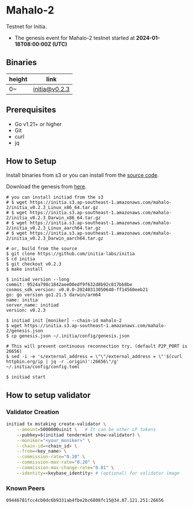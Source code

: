 # Mahalo-2

Testnet for Initia.

- The genesis event for Mahalo-2 testnet started at **2024-01-18T08:00:00Z (UTC)**

## Binaries

| height  | link  |
| ------- | ----- |
| 0~      | [initia@v0.2.3](https://github.com/initia-labs/initia/releases/tag/v0.2.3) |

## Prerequisites

- Go v1.21+ or higher
- Git
- curl
- jq

## How to Setup

Install binaries from s3 or you can install from the [source code](https://github.com/initia-labs/initia).

Download the genesis from [here](https://initia.s3.ap-southeast-1.amazonaws.com/mahalo-2/genesis.json).

```shell
# you can install initiad from the s3
# $ wget https://initia.s3.ap-southeast-1.amazonaws.com/mahalo-2/initia_v0.2.3_Linux_x86_64.tar.gz
# $ wget https://initia.s3.ap-southeast-1.amazonaws.com/mahalo-2/initia_v0.2.3_Darwin_x86_64.tar.gz 
# $ wget https://initia.s3.ap-southeast-1.amazonaws.com/mahalo-2/initia_v0.2.3_Linux_aarch64.tar.gz 
# $ wget https://initia.s3.ap-southeast-1.amazonaws.com/mahalo-2/initia_v0.2.3_Darwin_aarch64.tar.gz

# or, build from the source
$ git clone https://github.com/initia-labs/initia
$ cd initia
$ git checkout v0.2.3
$ make install

$ initiad version --long
commit: 9524a798c1842aee00edf9f632d8b92c017bb8be
cosmos_sdk_version: v0.0.0-20240313050640-ff14560eeb21
go: go version go1.21.5 darwin/arm64
name: initia
server_name: initiad
version: v0.2.3

$ initiad init [moniker] --chain-id mahalo-2
$ wget https://initia.s3.ap-southeast-1.amazonaws.com/mahalo-2/genesis.json
$ cp genesis.json ~/.initia/config/genesis.json

# This will prevent continuous reconnection try. (default P2P_PORT is 26656)
$ sed -i -e 's/external_address = \"\"/external_address = \"'$(curl httpbin.org/ip | jq -r .origin)':26656\"/g' ~/.initia/config/config.toml

$ initiad start
```

## How to setup validator

### Validator Creation

```sh
initiad tx mstaking create-validator \
    --amount=5000000uinit \   # It can be other LP tokens 
    --pubkey=$(initiad tendermint show-validator) \
    --moniker="<your_moniker>" \
    --chain-id=<chain_id> \
    --from=<key_name> \
    --commission-rate="0.10" \
    --commission-max-rate="0.20" \
    --commission-max-change-rate="0.01" \
    --identity=<keybase_identity> # (optional) for validator image
```

### Known Peers

```sh
09446781fcc4cb0dc6b9331ab4fbe2bc6808fc15@34.87.121.251:26656
```
